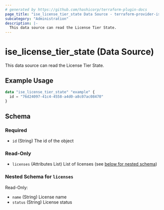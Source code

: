 ```yaml
---
# generated by https://github.com/hashicorp/terraform-plugin-docs
page_title: "ise_license_tier_state Data Source - terraform-provider-ise"
subcategory: "Administration"
description: |-
  This data source can read the License Tier State.
---
```


# ise_license_tier_state (Data Source)

This data source can read the License Tier State.

## Example Usage

```terraform
data "ise_license_tier_state" "example" {
  id = "76d24097-41c4-4558-a4d0-a8c07ac08470"
}
```

<!-- schema generated by tfplugindocs -->
## Schema

### Required

- `id` (String) The id of the object

### Read-Only

- `licenses` (Attributes List) List of licenses (see [below for nested schema](#nestedatt--licenses))

<a id="nestedatt--licenses"></a>
### Nested Schema for `licenses`

Read-Only:

- `name` (String) License name
- `status` (String) License status
